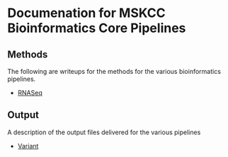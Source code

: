 # Documenation for MSKCC Bioinformatics Core Pipelines

## Methods
The following are writeups for the methods for the various bioinformatics pipelines. 

- [RNASeq](methods/rnaSeq.html)

## Output
A description of the output files delivered for the various pipelines

- [Variant](output/variant.html)

